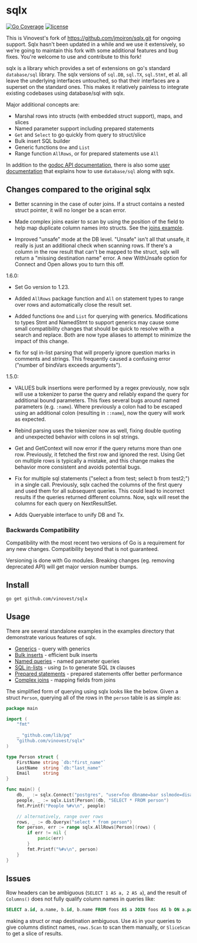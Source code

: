 # sqlx

[![Go Coverage](https://github.com/vinovest/sqlx/wiki/coverage.svg)](https://raw.githack.com/wiki/vinovest/sqlx/coverage.html) [![license](https://img.shields.io/badge/license-MIT-green/.svg?style=flat)](https://raw.githubusercontent.com/vinovest/sqlx/master/LICENSE)

This is Vinovest's fork of https://github.com/jmoiron/sqlx.git for
ongoing support. Sqlx hasn't been updated in a while and we use it
extensively, so we're going to maintain this fork with some additional
features and bug fixes.  You're welcome to use and contribute to this
fork!

sqlx is a library which provides a set of extensions on go's standard
`database/sql` library.  The sqlx versions of `sql.DB`, `sql.TX`, `sql.Stmt`,
et al. all leave the underlying interfaces untouched, so that their interfaces
are a superset on the standard ones.  This makes it relatively painless to
integrate existing codebases using database/sql with sqlx.

Major additional concepts are:

* Marshal rows into structs (with embedded struct support), maps, and slices
* Named parameter support including prepared statements
* `Get` and `Select` to go quickly from query to struct/slice
* Bulk insert SQL builder
* Generic functions `One` and `List`
* Range function `AllRows`, or for prepared statements use `All`

In addition to the [godoc API documentation](http://godoc.org/github.com/jmoiron/sqlx),
there is also some [user documentation](http://jmoiron.github.io/sqlx/) that
explains how to use `database/sql` along with sqlx.

## Changes compared to the original sqlx

* Better scanning in the case of outer joins. If a struct contains a nested
  struct pointer, it will no longer be a scan error.

* Made complex joins easier to scan by using the position of the field
  to help map duplicate column names into structs. See the [joins
  example](./examples/joins/main.go).

* Improved "unsafe" mode at the DB level. "Unsafe" isn't all that
  unsafe, it really is just an additional check when scanning rows. If
  there's a column in the row result that can't be mapped to the
  struct, sqlx will return a "missing destination name" error. A new
  WithUnsafe option for Connect and Open allows you to turn this off.

1.6.0:

* Set Go version to 1.23.

* Added `AllRows` package function and `All` on statement types to
  range over rows and automatically close the result set.

* Added functions `One` and `List` for querying with
  generics. Modifications to types Stmt and NamedStmt to support
  generics may cause some small compatibility changes that should be
  quick to resolve with a search and replace. Both are now type
  aliases to attempt to minimize the impact of this change.

* fix for sql in-list parsing that will properly ignore question marks
  in comments and strings. This frequently caused a confusing error
  ("number of bindVars exceeds arguments").

1.5.0:

* VALUES bulk insertions were performed by a regex previously, now
  sqlx will use a tokenizer to parse the query and reliably expand the
  query for additional bound parameters. This fixes several bugs
  around named parameters (e.g. `:name`). Where previously a colon had
  to be escaped using an additional colon (resulting in `::name`), now
  the query will work as expected.

* Rebind parsing uses the tokenizer now as well, fixing double quoting
  and unexpected behavior with colons in sql strings.

* Get and GetContext will now error if the query returns more than one
  row. Previously, it fetched the first row and ignored the
  rest. Using Get on multiple rows is typically a mistake, and this
  change makes the behavior more consistent and avoids potential bugs.

* Fix for multiple sql statements ("select a from test; select b from
  test2;") in a single call. Previously, sqlx cached the columns of
  the first query and used them for all subsequent queries. This could
  lead to incorrect results if the queries returned different
  columns. Now, sqlx will reset the columns for each query on
  NextResultSet.

* Adds Queryable interface to unify DB and Tx.

### Backwards Compatibility

Compatibility with the most recent two versions of Go is a requirement for any
new changes.  Compatibility beyond that is not guaranteed.

Versioning is done with Go modules.  Breaking changes (eg. removing deprecated API)
will get major version number bumps.

## Install

    go get github.com/vinovest/sqlx

## Usage

There are several standalone examples in the examples directory that demonstrate various features of sqlx.

* [Generics](./examples/generics/main.go) - query with generics
* [Bulk inserts](./examples/bulk/main.go) - efficient bulk inserts
* [Named queries](./examples/named/main.go) - named parameter queries
* [SQL in-lists](./examples/inlist/main.go) - using `In` to generate SQL `IN` clauses
* [Prepared statements](./examples/preparedstatements/main.go) - prepared statements offer better performance
* [Complex joins](./examples/joins/main.go) - mapping fields from joins

The simplified form of querying using sqlx looks like the below. Given a struct `Person`, querying all of the rows
in the `person` table is as simple as:

```go
package main

import (
    "fmt"
    
    _ "github.com/lib/pq"
    "github.com/vinovest/sqlx"
)

type Person struct {
    FirstName string `db:"first_name"`
    LastName  string `db:"last_name"`
    Email     string
}

func main() {
    db, _ := sqlx.Connect("postgres", "user=foo dbname=bar sslmode=disable")
    people, _ := sqlx.List[Person](db, "SELECT * FROM person")
    fmt.Printf("People %#v\n", people)

    // alternatively, range over rows
    rows, _ := db.Queryx("select * from person")
    for person, err := range sqlx.AllRows[Person](rows) {
        if err != nil {
            panic(err)
        }
        fmt.Printf("%#v\n", person)
    }
}
```

## Issues

Row headers can be ambiguous (`SELECT 1 AS a, 2 AS a`), and the result of
`Columns()` does not fully qualify column names in queries like:

```sql
SELECT a.id, a.name, b.id, b.name FROM foos AS a JOIN foos AS b ON a.parent = b.id;
```

making a struct or map destination ambiguous.  Use `AS` in your queries
to give columns distinct names, `rows.Scan` to scan them manually, or
`SliceScan` to get a slice of results.

